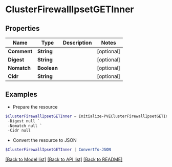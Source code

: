 # ClusterFirewallIpsetGETInner
## Properties

Name | Type | Description | Notes
------------ | ------------- | ------------- | -------------
**Comment** | **String** |  | [optional] 
**Digest** | **String** |  | [optional] 
**Nomatch** | **Boolean** |  | [optional] 
**Cidr** | **String** |  | [optional] 

## Examples

- Prepare the resource
```powershell
$ClusterFirewallIpsetGETInner = Initialize-PVEClusterFirewallIpsetGETInner  -Comment null `
 -Digest null `
 -Nomatch null `
 -Cidr null
```

- Convert the resource to JSON
```powershell
$ClusterFirewallIpsetGETInner | ConvertTo-JSON
```

[[Back to Model list]](../README.md#documentation-for-models) [[Back to API list]](../README.md#documentation-for-api-endpoints) [[Back to README]](../README.md)

